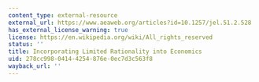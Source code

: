 ```yaml
---
content_type: external-resource
external_url: https://www.aeaweb.org/articles?id=10.1257/jel.51.2.528
has_external_license_warning: true
license: https://en.wikipedia.org/wiki/All_rights_reserved
status: ''
title: Incorporating Limited Rationality into Economics
uid: 278cc998-0414-4254-876e-0ec7d3c563f8
wayback_url: ''
---
```

